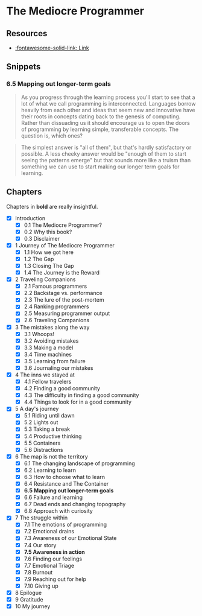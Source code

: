 The Mediocre Programmer
===

Resources
---
- [:fontawesome-solid-link:
    Link](http://themediocreprogrammer.com/build/html/the_mediocre_programmer.html)

Snippets
---

### 6.5 Mapping out longer-term goals

> As you progress through the learning process you'll start to see that a lot of what we call programming is interconnected. Languages borrow heavily from each other and ideas that seem new and innovative have their roots in concepts dating back to the genesis of computing. Rather than dissuading us it should encourage us to open the doors of programming by learning simple, transferable concepts. The question is, which ones?

> The simplest answer is "all of them", but that's hardly satisfactory or possible. A less cheeky answer would be "enough of them to start seeing the patterns emerge" but that sounds more like a truism than something we can use to start making our longer term goals for learning.


Chapters
---

Chapters in **bold** are really insightful.

- [x] Introduction
    - [x] 0.1 The Mediocre Programmer?
    - [x] 0.2 Why this book?
    - [x] 0.3 Disclaimer
- [x] 1 Journey of The Mediocre Programmer
    - [x] 1.1 How we got here
    - [x] 1.2 The Gap
    - [x] 1.3 Closing The Gap
    - [x] 1.4 The Journey is the Reward
- [x] 2 Traveling Companions
    - [x] 2.1 Famous programmers
    - [x] 2.2 Backstage vs. performance
    - [x] 2.3 The lure of the post-mortem
    - [x] 2.4 Ranking programmers
    - [x] 2.5 Measuring programmer output
    - [x] 2.6 Traveling Companions
- [x] 3 The mistakes along the way
    - [x] 3.1 Whoops!
    - [x] 3.2 Avoiding mistakes
    - [x] 3.3 Making a model
    - [x] 3.4 Time machines
    - [x] 3.5 Learning from failure
    - [x] 3.6 Journaling our mistakes
- [x] 4 The inns we stayed at
    - [x] 4.1 Fellow travelers
    - [x] 4.2 Finding a good community
    - [x] 4.3 The difficulty in finding a good community
    - [x] 4.4 Things to look for in a good community
- [x] 5 A day's journey
    - [x] 5.1 Riding until dawn
    - [x] 5.2 Lights out
    - [x] 5.3 Taking a break
    - [x] 5.4 Productive thinking
    - [x] 5.5 Containers
    - [x] 5.6 Distractions
- [x] 6 The map is not the territory
    - [x] 6.1 The changing landscape of programming
    - [x] 6.2 Learning to learn
    - [x] 6.3 How to choose what to learn
    - [x] 6.4 Resistance and The Container
    - [x] **6.5 Mapping out longer-term goals**
    - [x] 6.6 Failure and learning
    - [x] 6.7 Dead ends and changing topography
    - [x] 6.8 Approach with curiosity
- [x] 7 The struggle within
    - [x] 7.1 The emotions of programming
    - [x] 7.2 Emotional drains
    - [x] 7.3 Awareness of our Emotional State
    - [x] 7.4 Our story
    - [x] **7.5 Awareness in action**
    - [x] 7.6 Finding our feelings
    - [x] 7.7 Emotional Triage
    - [x] 7.8 Burnout
    - [x] 7.9 Reaching out for help
    - [x] 7.10 Giving up
- [x] 8 Epilogue
- [x] 9 Gratitude
- [x] 10 My journey

